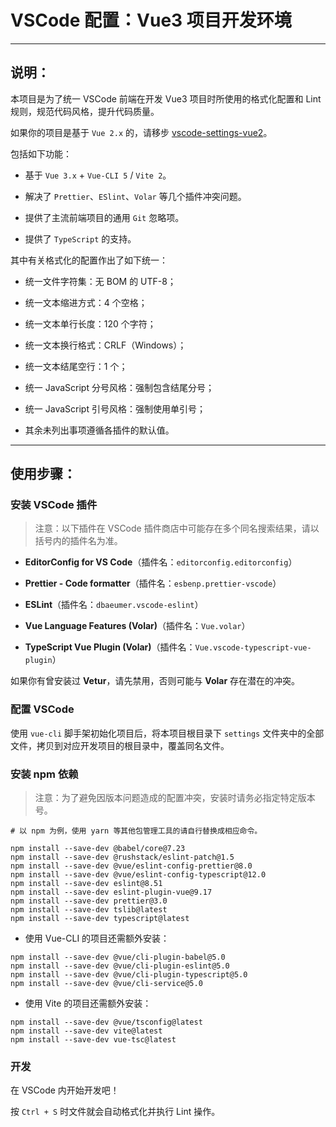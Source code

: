 # VSCode 配置：Vue3 项目开发环境

---

## 说明：

本项目是为了统一 VSCode 前端在开发 Vue3 项目时所使用的格式化配置和 Lint 规则，规范代码风格，提升代码质量。

如果你的项目是基于 `Vue 2.x` 的，请移步 [vscode-settings-vue2](https://github.com/fudiwei/vscode-settings-vue2)。

包括如下功能：

-   基于 `Vue 3.x` + `Vue-CLI 5` / `Vite 2`。

-   解决了 `Prettier`、`ESlint`、`Volar` 等几个插件冲突问题。

-   提供了主流前端项目的通用 `Git` 忽略项。

-   提供了 `TypeScript` 的支持。

其中有关格式化的配置作出了如下统一：

-   统一文件字符集：无 BOM 的 UTF-8；

-   统一文本缩进方式：4 个空格；

-   统一文本单行长度：120 个字符；

-   统一文本换行格式：CRLF（Windows）；

-   统一文本结尾空行：1 个；

-   统一 JavaScript 分号风格：强制包含结尾分号；

-   统一 JavaScript 引号风格：强制使用单引号；

-   其余未列出事项遵循各插件的默认值。

---

## 使用步骤：

### 安装 VSCode 插件

> 注意：以下插件在 VSCode 插件商店中可能存在多个同名搜索结果，请以括号内的插件名为准。

-   **EditorConfig for VS Code**（插件名：`editorconfig.editorconfig`）

-   **Prettier - Code formatter**（插件名：`esbenp.prettier-vscode`）

-   **ESLint**（插件名：`dbaeumer.vscode-eslint`）

-   **Vue Language Features (Volar)**（插件名：`Vue.volar`）

-   **TypeScript Vue Plugin (Volar)**（插件名：`Vue.vscode-typescript-vue-plugin`）

如果你有曾安装过 **Vetur**，请先禁用，否则可能与 **Volar** 存在潜在的冲突。

### 配置 VSCode

使用 `vue-cli` 脚手架初始化项目后，将本项目根目录下 `settings` 文件夹中的全部文件，拷贝到对应开发项目的根目录中，覆盖同名文件。

### 安装 npm 依赖

> 注意：为了避免因版本问题造成的配置冲突，安装时请务必指定特定版本号。

```shell
# 以 npm 为例，使用 yarn 等其他包管理工具的请自行替换成相应命令。

npm install --save-dev @babel/core@7.23
npm install --save-dev @rushstack/eslint-patch@1.5
npm install --save-dev @vue/eslint-config-prettier@8.0
npm install --save-dev @vue/eslint-config-typescript@12.0
npm install --save-dev eslint@8.51
npm install --save-dev eslint-plugin-vue@9.17
npm install --save-dev prettier@3.0
npm install --save-dev tslib@latest
npm install --save-dev typescript@latest
```

-   使用 Vue-CLI 的项目还需额外安装：

```shell
npm install --save-dev @vue/cli-plugin-babel@5.0
npm install --save-dev @vue/cli-plugin-eslint@5.0
npm install --save-dev @vue/cli-plugin-typescript@5.0
npm install --save-dev @vue/cli-service@5.0
```

-   使用 Vite 的项目还需额外安装：

```shell
npm install --save-dev @vue/tsconfig@latest
npm install --save-dev vite@latest
npm install --save-dev vue-tsc@latest
```

### 开发

在 VSCode 内开始开发吧！

按 `Ctrl + S` 时文件就会自动格式化并执行 Lint 操作。
